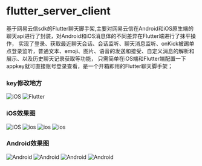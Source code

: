 # flutter_server_client
基于网易云信sdk的Flutter聊天脚手架,主要对网易云信在Android和iOS原生端的聊天api进行了封装，对Android和iOS消息体的不同差异在Flutter端进行了抹平操作，
实现了登录、获取最近聊天会话、会话监听、聊天消息监听、onKick被踢单点登录监听，普通文本、emoji、图片、语音的发送和接受、自定义消息的解析和展示、以及历史聊天记录获取等功能，
只需简单在iOS端和Flutter端配置一下appkey就可直接账号登录查看，是一个开箱即用的Flutter聊天脚手架；

### key修改地方
![iOS](./iOS_key.png)
![Flutter](./flutter_key.png)

### iOS效果图
![iOS](./login_ios1.png)
![ios](./session_ios1.png)
![ios](./emoji_ios1.png)
![ios](./choosepic_ios1.png)

### Android效果图
![Android](./login_android1.png)
![Android](./session_android1.png)
![Android](./emoji_android1.png)
![Android](./choosepic_android1.png)